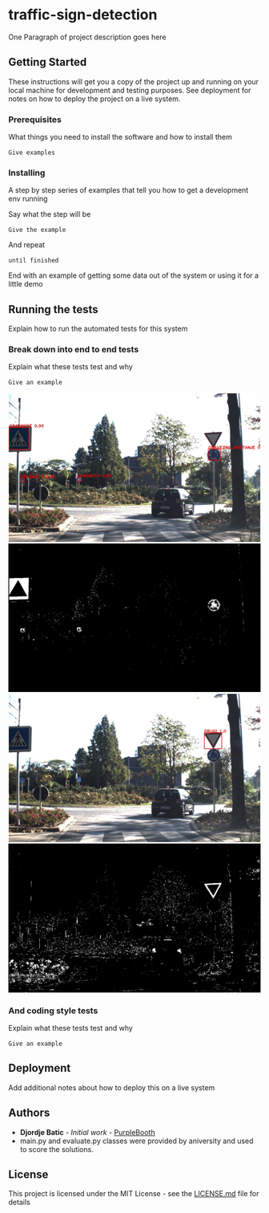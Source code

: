 # traffic-sign-detection
One Paragraph of project description goes here

## Getting Started

These instructions will get you a copy of the project up and running on your local machine for development and testing purposes. See deployment for notes on how to deploy the project on a live system.

### Prerequisites

What things you need to install the software and how to install them

```
Give examples
```

### Installing

A step by step series of examples that tell you how to get a development env running

Say what the step will be

```
Give the example
```

And repeat

```
until finished
```

End with an example of getting some data out of the system or using it for a little demo

## Running the tests

Explain how to run the automated tests for this system

### Break down into end to end tests

Explain what these tests test and why

```
Give an example
```
![blue filter](sample_images/image-34_blue_detect_result.jpg)
![blue filter](sample_images/image-34_ablue_thresh.jpg)
![blue filter](sample_images/image-34_red_detect_result.jpg)
![blue filter](sample_images/image-34_ared_thresh.jpg)

### And coding style tests

Explain what these tests test and why

```
Give an example
```

## Deployment

Add additional notes about how to deploy this on a live system

## Authors

* **Djordje Batic** - *Initial work* - [PurpleBooth](https://github.com/PurpleBooth)
* main.py and evaluate.py classes were provided by aniversity and used to score the solutions. 

## License

This project is licensed under the MIT License - see the [LICENSE.md](LICENSE.md) file for details
